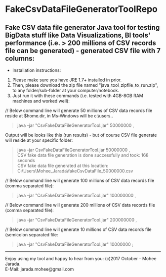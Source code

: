 # FakeCsvDataFileGeneratorToolRepo

## Fake CSV data file generator Java tool for testing BigData stuff like Data Visualizations, BI tools' performance (i.e. > 200 millions of CSV records file can be generated) - generated CSV file with 7 columns:

* Installation instructions:
1) Please make sure you have JRE 1.7+ installed in prior.
2) Then, please download the zip file named "java_tool_zipfile_to_run.zip", to any folder/sub-folder at your computer/notebook.
3) Just run it with these commands (i.e. tested with 4GB-8GB RAM machines and worked well):

// Below command line will generate 50 millions of CSV data records file reside at $home.dir, in Ms-Windows will be c:\users\..
> java -jar "CsvFakeDataFileGeneratorTool.jar" 50000000 ,

Output will be looks like this (run results) - but of course CSV file generate will reside at your specific folder:

>java -jar CsvFakeDataFileGeneratorTool.jar 50000000 ,<br>
CSV fake data file generation is done successfully and took: 168 seconds<br>
CSV fake data file generated at this location: C:\Users\Mohee_Jarada\fakeCsvDataFile_50000000.csv<br>

// Below command line will generate 100 millions of CSV data records file (comma separated file):
> java -jar "CsvFakeDataFileGeneratorTool.jar" 100000000 ,

// Below command line will generate 200 millions of CSV data records file (comma separated file):
> java -jar "CsvFakeDataFileGeneratorTool.jar" 200000000 ,

// Below command line will generate 10 millions of CSV data records file (semicolon separated file:
> java -jar "CsvFakeDataFileGeneratorTool.jar" 10000000 ;

<hr>
Enjoy using my tool and happy to hear from you:
(c)2017 October - Mohee Jarada.<br>
E-Mail: jarada.mohee@gmail.com
